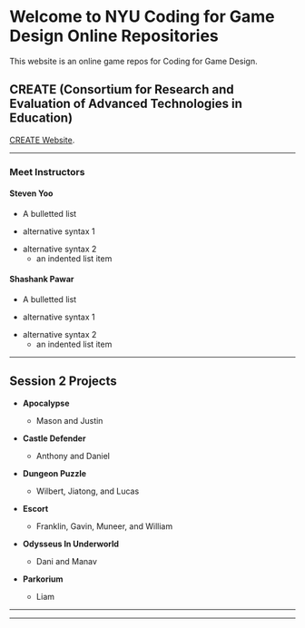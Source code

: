 # Welcome to NYU Coding for Game Design Online Repositories

This website is an online game repos for Coding for Game Design.

## CREATE (Consortium for Research and Evaluation of Advanced Technologies in Education) 



[CREATE Website](https://create.nyu.edu/).

----
### Meet Instructors


#### Steven Yoo

* A bulletted list
- alternative syntax 1
+ alternative syntax 2
  - an indented list item
  
  
#### Shashank Pawar

* A bulletted list
- alternative syntax 1
+ alternative syntax 2
  - an indented list item

----

## Session 2 Projects

+ **Apocalypse**
  - Mason and Justin
  
+ **Castle Defender**
  - Anthony and Daniel
  
+ **Dungeon Puzzle**
  - Wilbert, Jiatong, and Lucas
  
+ **Escort**
  - Franklin, Gavin, Muneer, and William
  
+ **Odysseus In Underworld**
  - Dani and Manav
  
+ **Parkorium**
  - Liam


----
****
